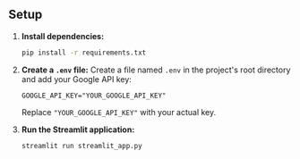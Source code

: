## Setup

1.  **Install dependencies:**
    ```bash
    pip install -r requirements.txt
    ```

2.  **Create a `.env` file:**
    Create a file named `.env` in the project's root directory and add your Google API key:
    ```env
    GOOGLE_API_KEY="YOUR_GOOGLE_API_KEY"
    ```
    Replace `"YOUR_GOOGLE_API_KEY"` with your actual key.

3.  **Run the Streamlit application:**
    ```bash
    streamlit run streamlit_app.py
    ```
